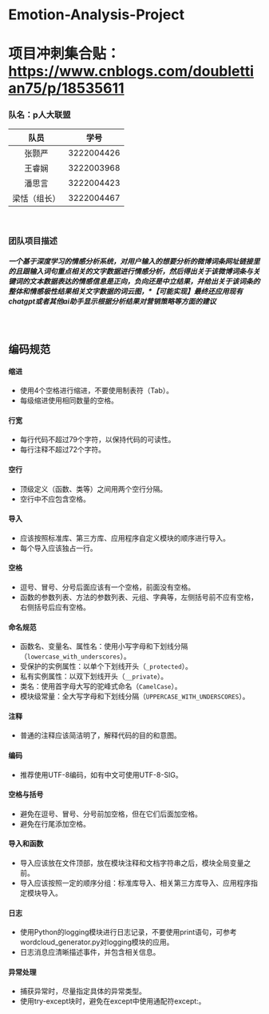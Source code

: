 # Emotion-Analysis-Project

# 项目冲刺集合贴：https://www.cnblogs.com/doublettian75/p/18535611

### 队名：p人大联盟

|队员|学号|
| :----: | :----: |
|张颢严|3222004426|
|王睿娴|3222003968|
|潘思言|3222004423|
|梁恬（组长）|3222004467|

<br>

### 团队项目描述
##### 一个基于深度学习的情感分析系统，对用户输入的想要分析的微博词条网址链接里的且跟输入词句重点相关的文字数据进行情感分析，然后得出关于该微博词条与关键词的文本数据表达的情感信息是正向，负向还是中立结果，并给出关于该词条的整体和情感极性结果相关文字数据的词云图，*【可能实现】最终还应用现有chatgpt或者其他ai助手显示根据分析结果对营销策略等方面的建议

<br>

## 编码规范

#### 缩进
- 使用4个空格进行缩进，不要使用制表符（Tab）。
- 每级缩进使用相同数量的空格。

#### 行宽
- 每行代码不超过79个字符，以保持代码的可读性。
- 每行注释不超过72个字符。

#### 空行
- 顶级定义（函数、类等）之间用两个空行分隔。
- 空行中不应包含空格。

#### 导入
- 应该按照标准库、第三方库、应用程序自定义模块的顺序进行导入。
- 每个导入应该独占一行。

#### 空格
- 逗号、冒号、分号后面应该有一个空格，前面没有空格。
- 函数的参数列表、方法的参数列表、元组、字典等，左侧括号前不应有空格，右侧括号后应有空格。

#### 命名规范
- 函数名、变量名、属性名：使用小写字母和下划线分隔（`lowercase_with_underscores`）。
- 受保护的实例属性：以单个下划线开头（`_protected`）。
- 私有实例属性：以双下划线开头（`__private`）。
- 类名：使用首字母大写的驼峰式命名（`CamelCase`）。
- 模块级常量：全大写字母和下划线分隔（`UPPERCASE_WITH_UNDERSCORES`）。

#### 注释
- 普通的注释应该简洁明了，解释代码的目的和意图。

#### 编码
- 推荐使用UTF-8编码，如有中文可使用UTF-8-SIG。

#### 空格与括号
- 避免在逗号、冒号、分号前加空格，但在它们后面加空格。
- 避免在行尾添加空格。

#### 导入和函数
- 导入应该放在文件顶部，放在模块注释和文档字符串之后，模块全局变量之前。
- 导入应该按照一定的顺序分组：标准库导入、相关第三方库导入、应用程序指定模块导入。

#### 日志
- 使用Python的logging模块进行日志记录，不要使用print语句，可参考wordcloud_generator.py对logging模块的应用。
- 日志消息应清晰描述事件，并包含相关信息。

#### 异常处理
- 捕获异常时，尽量指定具体的异常类型。
- 使用try-except块时，避免在except中使用通配符except:。
